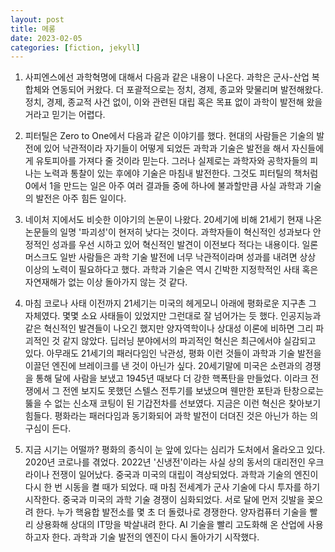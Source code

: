 ```yaml
---
layout: post
title: 메롱
date: 2023-02-05
categories: [fiction, jekyll]
---
```


1. 사피엔스에선 과학혁명에 대해서 다음과 같은 내용이 나온다. 과학은 군사-산업 복합체와 연동되어 커왔다. 더 포괄적으로는 정치, 경제, 종교와 맞물리며 발전해왔다. 정치, 경제, 종교적 사건 없이, 이와 관련된 대립 혹은 목표 없이 과학이 발전해 왔을거라고 믿기는 어렵다. 

2. 피터틸은 Zero to One에서 다음과 같은 이야기를 했다. 현대의 사람들은 기술의 발전에 있어 낙관적이라 자기들이 어떻게 되었든 과학과 기술은 발전을 해서 자신들에게 유토피아를 가져다 줄 것이라 믿는다. 그러나 실제로는 과학자와 공학자들의 피나는 노력과 통찰이 있는 후에야 기술은 마침내 발전한다. 그것도 피터틸의 책처럼 0에서 1을 만드는 일은 아주 여러 결과들 중에 하나에 불과할만큼 사실 과학과 기술의 발전은 아주 힘든 일이다. 

3. 네이처 지에서도 비슷한 이야기의 논문이 나왔다. 20세기에 비해 21세기 현재 나온 논문들의 일명 '파괴성'이 현저히 낮다는 것이다. 과학자들이 혁신적인 성과보다 안정적인 성과를 우선 시하고 있어 혁신적인 발견이 이전보다 적다는 내용이다. 일론 머스크도 일반 사람들은 과학 기술 발전에 너무 낙관적이라며 성과를 내려면 상상 이상의 노력이 필요하다고 했다. 과학과 기술은 역시 긴박한 지정학적인 사태 혹은 자연재해가 없는 이상 돌아가지 않는 것 같다. 

4. 마침 코로나 사태 이전까지 21세기는 미국의 헤게모니 아래에 평화로운 지구촌 그 자체였다. 몇몇 소요 사태들이 있었지만 그런대로 잘 넘어가는 듯 했다. 인공지능과 같은 혁신적인 발견들이 나오긴 했지만 양자역학이나 상대성 이론에 비하면 그리 파괴적인 것 같지 않았다. 딥러닝 분야에서의 파괴적인 혁신은 최근에서야 실감되고 있다. 아무래도 21세기의 패러다임인 낙관성, 평화 이런 것들이 과학과 기술 발전을 이끌던 엔진에 브레이크를 낸 것이 아닌가 싶다. 20세기말에 미국은 소련과의 경쟁을 통해 달에 사람을 보냈고 1945년 때보다 더 강한 핵폭탄을 만들었다. 이라크 전쟁에서 그 전엔 보지도 못했던 스텔스 전투기를 보냈으며 웬만한 포탄과 탄창으로는 뚫을 수 없는 신소재 코팅이 된 기갑전차를 선보였다. 지금은 이런 혁신은 찾아보기 힘들다. 평화라는 패러다임과 동기화되어 과학 발전이 더뎌진 것은 아닌가 하는 의구심이 든다. 

5. 지금 시기는 어떨까? 평화의 종식이 눈 앞에 있다는 심리가 도처에서 올라오고 있다. 2020년 코로나를 겪었다. 2022년 '신냉전'이라는 사실 상의 동서의 대리전인 우크라이나 전쟁이 일어났다. 중국과 미국의 대립이 격상되었다. 과학과 기술의 엔진이 다시 한 번 시동을 켤 때가 되었다. 때 마침 전세계가 군사 기술에 다시 투자를 하기 시작한다. 중국과 미국의 과학 기술 경쟁이 심화되었다. 서로 달에 먼저 깃발을 꽂으려 한다. 누가 핵융합 발전소를 몇 초 더 돌렸나로 경쟁한다. 양자컴퓨터 기술을 빨리 상용화해 상대의 IT망을 박살내려 한다. AI 기술을 빨리 고도화해 온 산업에 사용하고자 한다. 과학과 기술 발전의 엔진이 다시 돌아가기 시작했다.
